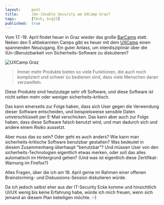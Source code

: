 ```yaml
---
layout: 	post
title: 		(Un-)Usable Security am UXCamp Graz?
tags: 		[Tech, bcg15]
published: 	true
---
```


Vom 17.-19. April findet heuer in Graz wieder das große [BarCamp](http://barcamp-graz.at/) statt. Neben den 5 altbekannten Camps gibt es heuer mit dem [UXCamp](http://barcamp-graz.at/information/uxcamp/) einen spannenden Neuzugang. Ein guter Anlass, um interdisziplinär über die (Un-)Benutzbarkeit von Sicherheits-Software zu diskutieren?

![UXCamp Graz](http://barcamp-graz.at/wp-content/uploads/2015/uxcamp_norm.png)

<blockquote>Immer mehr Produkte bieten so viele Funktionen, die auch noch kompliziert und schwer zu bedienen sind, dass viele Menschen daran verzweifeln.</blockquote>

Diese Produkte sind heutzutage sehr oft Software, und diese Software ist nicht selten mehr oder weniger sicherheits-kritisch. 

Das kann einerseits zur Folge haben, dass sich User gegen die Verwendung dieser Software entscheiden, und beispielsweise sensible Daten umverschlüsselt per E-Mail verschicken. Das kann aber auch zur Folge haben, dass diese Software falsch benutzt wird, und man dadurch sich und andere einem Risiko aussetzt.

Aber muss das so sein? Oder geht es auch anders? Wie kann man sicherheits-kritische Software benutzbar gestalten? Was bedeutet in diesem Zusammenhang überhaupt "benutzbar"? Und müssen User von den sicherheits-Technologien eigentlich etwas merken, oder soll das alles automatisch im Hintergrund gehen? (Und was ist eigentlich diese Zertifikat-Warnung im Firefox?)

Alles Fragen, über die ich am 18. April gerne im Rahmen einer offenen Brainstorming- und Diskussions-Session diskutieren würde.

Da ich jedoch selbst eher aus der IT-Security Ecke komme und hinsichtlich UI/UX wenig bis keine Erfahrung habe, würde ich mich freuen, wenn sich jemand an diesem Plan beteiligen möchte. :-)
